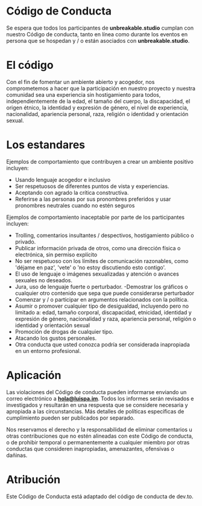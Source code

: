 
# Código de Conducta
Se espera que todos los participantes de **unbreakable.studio** cumplan con nuestro Código de conducta, tanto en línea como durante los eventos en persona que se hospedan y / o están asociados con **unbreakable.studio**.

# El código 
Con el fin de fomentar un ambiente abierto y acogedor, nos comprometemos a hacer que la participación en nuestro proyecto y nuestra comunidad sea una experiencia sin hostigamiento para todos, independientemente de la edad, el tamaño del cuerpo, la discapacidad, el origen étnico, la identidad y expresión de género, el nivel de experiencia, nacionalidad, apariencia personal, raza, religión o identidad y orientación sexual.

# Los estandares
Ejemplos de comportamiento que contribuyen a crear un ambiente positivo incluyen:

- Usando lenguaje acogedor e inclusivo
- Ser respetuosos de diferentes puntos de vista y experiencias.
- Aceptando con agrado la crítica constructiva.
- Referirse a las personas por sus pronombres preferidos y usar pronombres neutrales cuando no estén seguros

Ejemplos de comportamiento inaceptable por parte de los participantes incluyen:

- Trolling, comentarios insultantes / despectivos, hostigamiento público o privado.
- Publicar información privada de otros, como una dirección física o electrónica, sin permiso explícito
- No ser respetuoso con los límites de comunicación razonables, como 'déjame en paz', 'vete' o 'no estoy discutiendo esto contigo'.
- El uso de lenguaje o imágenes sexualizadas y atención o avances sexuales no deseados.
- Jura, uso de lenguaje fuerte o perturbador.
-Demostrar los gráficos o cualquier otro contenido que sepa que puede considerarse perturbador
- Comenzar y / o participar en argumentos relacionados con la política.
- Asumir o promover cualquier tipo de desigualdad, incluyendo pero no limitado a: edad, tamaño corporal, discapacidad, etnicidad, identidad y expresión de género, nacionalidad y raza, apariencia personal, religión o identidad y orientación sexual
- Promoción de drogas de cualquier tipo.
- Atacando los gustos personales.
- Otra conducta que usted conozca podría ser considerada inapropiada en un entorno profesional.

# Aplicación
Las violaciones del Código de conducta pueden informarse enviando un correo electrónico a **hola@luispa.im**. Todos los informes serán revisados ​​e investigados y resultarán en una respuesta que se considere necesaria y apropiada a las circunstancias. Más detalles de políticas específicas de cumplimiento pueden ser publicados por separado.

Nos reservamos el derecho y la responsabilidad de eliminar comentarios u otras contribuciones que no estén alineadas con este Código de conducta, o de prohibir temporal o permanentemente a cualquier miembro por otras conductas que consideren inapropiadas, amenazantes, ofensivas o dañinas.

# Atribución
Este Código de Conducta está adaptado del código de conducta de dev.to.

